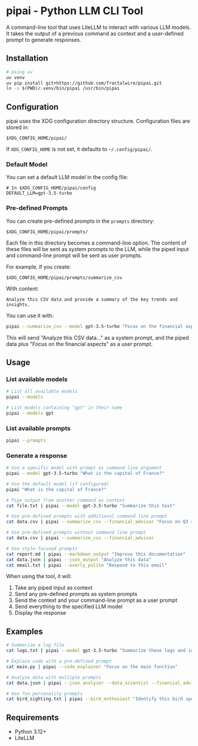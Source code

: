 # pipai - Python LLM CLI Tool

A command-line tool that uses LiteLLM to interact with various LLM models. It takes the output of a previous command as context and a user-defined prompt to generate responses.

## Installation

```bash
# Using uv
uv venv
uv pip install git+https://github.com/fractalwire/pipai.git
ln -s $(PWD)/.venv/bin/pipai /usr/bin/pipai
```

## Configuration

pipai uses the XDG configuration directory structure. Configuration files are stored in:

```
$XDG_CONFIG_HOME/pipai/
```

If `XDG_CONFIG_HOME` is not set, it defaults to `~/.config/pipai/`.

### Default Model

You can set a default LLM model in the config file:

```
# In $XDG_CONFIG_HOME/pipai/config
DEFAULT_LLM=gpt-3.5-turbo
```

### Pre-defined Prompts

You can create pre-defined prompts in the `prompts` directory:

```
$XDG_CONFIG_HOME/pipai/prompts/
```

Each file in this directory becomes a command-line option. The content of these files will be sent as system prompts to the LLM, while the piped input and command-line prompt will be sent as user prompts.

For example, if you create:

```
$XDG_CONFIG_HOME/pipai/prompts/summarize_csv
```

With content:

```
Analyze this CSV data and provide a summary of the key trends and insights.
```

You can use it with:

```bash
pipai --summarize_csv --model gpt-3.5-turbo "Focus on the financial aspects"
```

This will send "Analyze this CSV data..." as a system prompt, and the piped data plus "Focus on the financial aspects" as a user prompt.

## Usage

### List available models

```bash
# List all available models
pipai --models

# List models containing "gpt" in their name
pipai --models gpt
```

### List available prompts

```bash
pipai --prompts
```

### Generate a response

```bash
# Use a specific model with prompt as command line argument
pipai --model gpt-3.5-turbo "What is the capital of France?"

# Use the default model (if configured)
pipai "What is the capital of France?"

# Pipe output from another command as context
cat file.txt | pipai --model gpt-3.5-turbo "Summarize this text"

# Use pre-defined prompts with additional command line prompt
cat data.csv | pipai --summarize_csv --financial_advisor "Focus on Q3 results"

# Use pre-defined prompts without command line prompt
cat data.csv | pipai --summarize_csv --financial_advisor

# Use style-focused prompts
cat report.md | pipai --markdown_output "Improve this documentation"
cat data.json | pipai --json_output "Analyze this data"
cat email.txt | pipai --overly_polite "Respond to this email"
```

When using the tool, it will:
1. Take any piped input as context
2. Send any pre-defined prompts as system prompts
3. Send the context and your command-line prompt as a user prompt
4. Send everything to the specified LLM model
5. Display the response

## Examples

```bash
# Summarize a log file
cat logs.txt | pipai --model gpt-3.5-turbo "Summarize these logs and identify any errors"

# Explain code with a pre-defined prompt
cat main.py | pipai --code_explainer "Focus on the main function"

# Analyze data with multiple prompts
cat data.json | pipai --json_analyzer --data_scientist --financial_advisor "Highlight growth opportunities"

# Use fun personality prompts
cat bird_sighting.txt | pipai --bird_enthusiast "Identify this bird species"
```

## Requirements

- Python 3.12+
- LiteLLM
